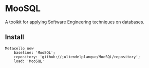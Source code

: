 # MooSQL
A toolkit for applying Software Engineering techniques on databases.

## Install
```
Metacello new
    baseline: 'MooSQL';
    repository: 'github://juliendelplanque/MooSQL/repository';
    load: 'MooSQL'
```
